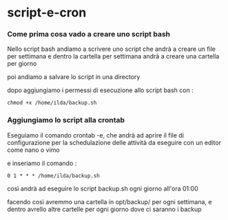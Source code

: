 # script-e-cron

### Come prima cosa vado a creare uno script bash

Nello script bash andiamo a scrivere uno script che andrà a creare
un file per settimana e dentro la cartella per settimana andrà a creare una 
cartella per giorno

poi andiamo a salvare lo script in una directory

dopo aggiungiamo i permessi di esecuzione allo script bash con :

~~~
chmod +x /home/ilda/backup.sh
~~~

### Aggiungiamo lo script alla crontab

Eseguiamo il comando crontab -e, che andrà ad aprire il file di configurazione per la schedulazione delle attività da eseguire con un editor come nano o vimo

e inseriamo il comando : 

~~~
0 1 * * * /home/ilda/backup.sh
~~~

così andrà ad eseguire lo script backup.sh ogni giorno all'ora 01:00

facendo così avremmo una cartella in opt/backup/ per ogni settimana, e dentro avrello altre cartelle per ogni giorno dove ci saranno i backup 
